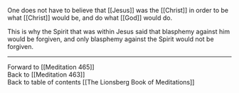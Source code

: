 One does not have to believe that [[Jesus]] was the [[Christ]] in order to be what [[Christ]] would be, and do what [[God]] would do. 

This is why the Spirit that was within Jesus said that blasphemy against him would be forgiven, and only blasphemy against the Spirit would not be forgiven. 

___

Forward to [[Meditation 465]]  
Back to [[Meditation 463]]  
Back to table of contents [[The Lionsberg Book of Meditations]]  